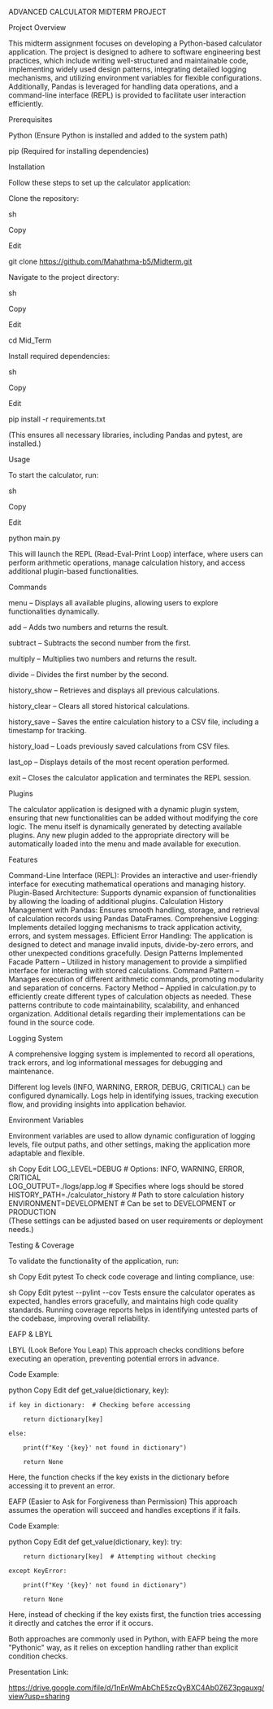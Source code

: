 ADVANCED CALCULATOR MIDTERM PROJECT

Project Overview

This midterm assignment focuses on developing a Python-based calculator application. The project is designed to adhere to software engineering best practices, which include writing well-structured and maintainable code, implementing widely used design patterns, integrating detailed logging mechanisms, and utilizing environment variables for flexible configurations. Additionally, Pandas is leveraged for handling data operations, and a command-line interface (REPL) is provided to facilitate user interaction efficiently.

Prerequisites

Python (Ensure Python is installed and added to the system path)

pip (Required for installing dependencies)

Installation

Follow these steps to set up the calculator application:

Clone the repository:

sh

Copy

Edit

git clone https://github.com/Mahathma-b5/Midterm.git

Navigate to the project directory:

sh

Copy

Edit

cd Mid_Term

Install required dependencies:

sh

Copy

Edit

pip install -r requirements.txt

(This ensures all necessary libraries, including Pandas and pytest, are installed.)

Usage

To start the calculator, run:

sh

Copy

Edit

python main.py

This will launch the REPL (Read-Eval-Print Loop) interface, where users can perform arithmetic operations, manage calculation history, and access additional plugin-based functionalities.

Commands




menu – Displays all available plugins, allowing users to explore functionalities dynamically.

add <operand1> <operand2> – Adds two numbers and returns the result.

subtract <operand1> <operand2> – Subtracts the second number from the first.

multiply <operand1> <operand2> – Multiplies two numbers and returns the result.

divide <operand1> <operand2> – Divides the first number by the second.

history_show – Retrieves and displays all previous calculations.

history_clear – Clears all stored historical calculations.

history_save – Saves the entire calculation history to a CSV file, including a timestamp for tracking.

history_load – Loads previously saved calculations from CSV files.

last_op – Displays details of the most recent operation performed.

exit – Closes the calculator application and terminates the REPL session.

Plugins

The calculator application is designed with a dynamic plugin system, ensuring that new functionalities can be added without modifying the core logic. The menu itself is dynamically generated by detecting available plugins. Any new plugin added to the appropriate directory will be automatically loaded into the menu and made available for execution.

Features

Command-Line Interface (REPL): Provides an interactive and user-friendly interface for executing mathematical operations and managing history.
Plugin-Based Architecture: Supports dynamic expansion of functionalities by allowing the loading of additional plugins.
Calculation History Management with Pandas: Ensures smooth handling, storage, and retrieval of calculation records using Pandas DataFrames.
Comprehensive Logging: Implements detailed logging mechanisms to track application activity, errors, and system messages.
Efficient Error Handling: The application is designed to detect and manage invalid inputs, divide-by-zero errors, and other unexpected conditions gracefully.
Design Patterns Implemented
Facade Pattern – Utilized in history management to provide a simplified interface for interacting with stored calculations.
Command Pattern – Manages execution of different arithmetic commands, promoting modularity and separation of concerns.
Factory Method – Applied in calculation.py to efficiently create different types of calculation objects as needed.
These patterns contribute to code maintainability, scalability, and enhanced organization. Additional details regarding their implementations can be found in the source code.

Logging System

A comprehensive logging system is implemented to record all operations, track errors, and log informational messages for debugging and maintenance.

Different log levels (INFO, WARNING, ERROR, DEBUG, CRITICAL) can be configured dynamically.
Logs help in identifying issues, tracking execution flow, and providing insights into application behavior.

Environment Variables

Environment variables are used to allow dynamic configuration of logging levels, file output paths, and other settings, making the application more adaptable and flexible.

sh
Copy
Edit
LOG_LEVEL=DEBUG   # Options: INFO, WARNING, ERROR, CRITICAL  
LOG_OUTPUT=./logs/app.log  # Specifies where logs should be stored  
HISTORY_PATH=./calculator_history  # Path to store calculation history  
ENVIRONMENT=DEVELOPMENT  # Can be set to DEVELOPMENT or PRODUCTION  
(These settings can be adjusted based on user requirements or deployment needs.)

Testing & Coverage

To validate the functionality of the application, 
run:

sh
Copy
Edit
pytest
To check code coverage and linting compliance, use:

sh
Copy
Edit
pytest --pylint --cov
Tests ensure the calculator operates as expected, handles errors gracefully, and maintains high code quality standards.
Running coverage reports helps in identifying untested parts of the codebase, improving overall reliability.

EAFP & LBYL

LBYL (Look Before You Leap)
This approach checks conditions before executing an operation, preventing potential errors in advance.

Code Example:

python
Copy
Edit
def get_value(dictionary, key):

    if key in dictionary:  # Checking before accessing
    
        return dictionary[key]
        
    else:
    
        print(f"Key '{key}' not found in dictionary")
        
        return None
        
Here, the function checks if the key exists in the dictionary before accessing it to prevent an error.

EAFP (Easier to Ask for Forgiveness than Permission)
This approach assumes the operation will succeed and handles exceptions if it fails.

Code Example:

python
Copy
Edit
def get_value(dictionary, key):
    try:
    
        return dictionary[key]  # Attempting without checking
        
    except KeyError:
    
        print(f"Key '{key}' not found in dictionary")
        
        return None
        
Here, instead of checking if the key exists first, the function tries accessing it directly and catches the error if it occurs.

Both approaches are commonly used in Python, with EAFP being the more "Pythonic" way, as it relies on exception handling rather than explicit condition checks.

Presentation Link: 

https://drive.google.com/file/d/1nEnWmAbChE5zcQyBXC4Ab0Z6Z3pgauxg/view?usp=sharing
